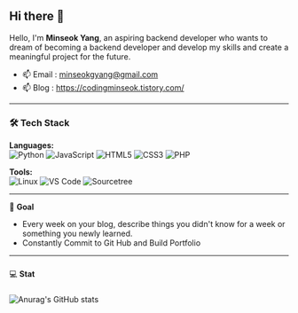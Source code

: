 ## Hi there 👋
Hello, I'm **Minseok Yang**, an aspiring backend developer who wants to dream of becoming a backend developer and develop my skills and create a meaningful project for the future.



- 📫 Email : minseokgyang@gmail.com
- 📫 Blog : https://codingminseok.tistory.com/

---

### 🛠 Tech Stack

**Languages:**  
![Python](https://img.shields.io/badge/Python-3776AB?style=flat&logo=python&logoColor=white)
![JavaScript](https://img.shields.io/badge/JavaScript-F7DF1E?style=flat&logo=javascript&logoColor=black)
![HTML5](https://img.shields.io/badge/HTML5-E34F26?style=flat&logo=html5&logoColor=white)
![CSS3](https://img.shields.io/badge/CSS3-1572B6?style=flat&logo=css3&logoColor=white)
![PHP](https://img.shields.io/badge/PHP-777BB4?style=flat&logo=php&logoColor=white)

**Tools:**  
![Linux](https://img.shields.io/badge/Linux-FCC624?style=flat&logo=linux&logoColor=black)
![VS Code](https://img.shields.io/badge/VS%20Code-007ACC?style=flat&logo=visual-studio-code&logoColor=white)
![Sourcetree](https://img.shields.io/badge/Sourcetree-0052CC?style=flat&logo=sourcetree&logoColor=white)

---

🎈 **Goal**
- Every week on your blog, describe things you didn't know for a week or something you newly learned.
- Constantly Commit to Git Hub and Build Portfolio

---

###
💻 **Stat**
###
![Anurag's GitHub stats](https://github-readme-stats.vercel.app/api?username=minseokgyang&show_icons=true&theme=radical)
###

